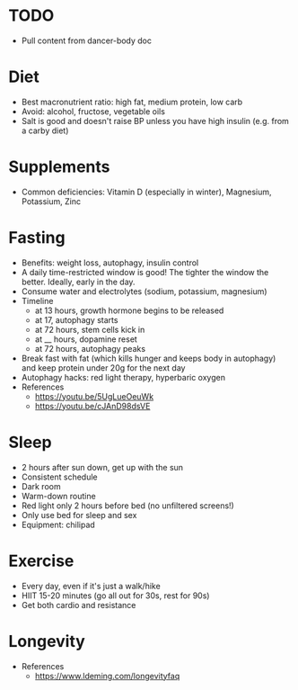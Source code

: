 
# TODO
- Pull content from dancer-body doc


# Diet
- Best macronutrient ratio: high fat, medium protein, low carb
- Avoid: alcohol, fructose, vegetable oils
- Salt is good and doesn't raise BP unless you have high insulin (e.g. from a carby diet)


# Supplements
- Common deficiencies: Vitamin D (especially in winter), Magnesium, Potassium, Zinc


# Fasting
- Benefits: weight loss, autophagy, insulin control
- A daily time-restricted window is good! The tighter the window the better. Ideally, early in the day.
- Consume water and electrolytes (sodium, potassium, magnesium)
- Timeline
  - at 13 hours, growth hormone begins to be released
  - at 17, autophagy starts
  - at 72 hours, stem cells kick in
  - at __ hours, dopamine reset
  - at 72 hours, autophagy peaks
- Break fast with fat (which kills hunger and keeps body in autophagy) and keep protein under 20g for the next day
- Autophagy hacks: red light therapy, hyperbaric oxygen
- References
  - https://youtu.be/5UgLueOeuWk
  - https://youtu.be/cJAnD98dsVE


# Sleep
- 2 hours after sun down, get up with the sun
- Consistent schedule
- Dark room
- Warm-down routine
- Red light only 2 hours before bed (no unfiltered screens!)
- Only use bed for sleep and sex
- Equipment: chilipad


# Exercise
- Every day, even if it's just a walk/hike
- HIIT 15-20 minutes (go all out for 30s, rest for 90s)
- Get both cardio and resistance


# Longevity
- References
  - https://www.ldeming.com/longevityfaq



